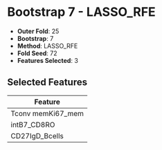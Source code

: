 # Bootstrap 7 - LASSO_RFE

- **Outer Fold**: 25
- **Bootstrap**: 7
- **Method**: LASSO_RFE
- **Fold Seed**: 72
- **Features Selected**: 3

## Selected Features

| Feature |
|---------|
| Tconv memKi67_mem |
| intB7_CD8RO |
| CD27IgD_Bcells |
